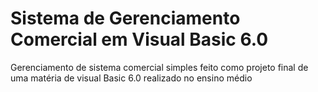# Sistema de Gerenciamento Comercial em Visual Basic 6.0
Gerenciamento de sistema comercial simples feito como projeto final de uma matéria de visual Basic 6.0 realizado no ensino médio
